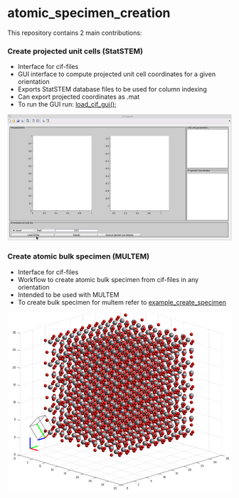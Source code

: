 #  atomic_specimen_creation
This repository contains 2 main contributions:
 ### Create projected unit cells (StatSTEM)
 - Interface for cif-files
 - GUI interface to compute projected unit cell coordinates for a given orientation
 - Exports StatSTEM database files to be used for column indexing
 - Can export projected coordinates as .mat  
 - To run the GUI run: [load_cif_gui();](src/load_cif_gui.m)
  
![](imgs/demo.gif)
### Create atomic bulk specimen (MULTEM)
 - Interface for cif-files
 - Workflow to create atomic bulk specimen from cif-files in any orientation 
 - Intended to be used with MULTEM 
 - To create bulk specimen for multem refer to [example_create_specimen](example_create_specimen.m)

![](imgs/demo_b.png)


